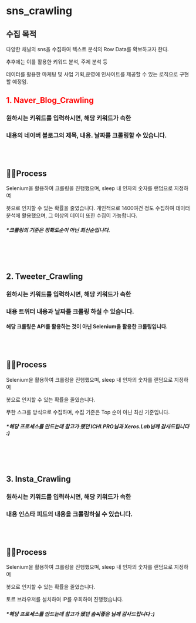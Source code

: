 # sns_crawling

## 수집 목적 
다양한 채널의 sns을 수집하여 텍스트 분석의 Row Data를 확보하고자 한다.

추후에는 이를 활용한 키워드 분석, 주제 분석 등 

데이터를 활용한 마케팅 및 사업 기획,운영에 인사이트를 제공할 수 있는 로직으로 구현할 예정임. 
<br>

## <span style="color:red"> 1. Naver_Blog_Crawling </span> 

### 원하시는 키워드를 입력하시면, 해당 키워드가 속한 
### 내용의 네이버 블로그의 제목, 내용. 날짜를 크롤링할 수 있습니다. 


<br>
<br>

## 🐱‍🏍Process 

 Selenium을 활용하여 크롤링을 진행했으며, sleep 내 인자의 숫자를 랜덤으로 지정하여 

봇으로 인지할 수 있는 확률을 줄였습니다. 
개인적으로 1400여건 정도 수집하여 데이터 분석에 활용했으며,
그 이상의 데이터 또한 수집이 가능합니다. 

##### *크롤링의 기준은 정확도순이 아닌 최신순입니다. 

<br>
<br>
<br>

##  2. Tweeter_Crawling
### 원하시는 키워드를 입력하시면, 해당 키워드가 속한 
### 내용 트위터 내용과 날짜를 크롤링 하실 수 있습니다.
#### 해당 크롤링은 API를 활용하는 것이 아닌 Selenium을 활용한 크롤링입니다. 

<br>
<br>

## 🐱‍🏍Process 

Selenium을 활용하여 크롤링을 진행했으며, sleep 내 인자의 숫자를 랜덤으로 지정하여 

봇으로 인지할 수 있는 확률을 줄였습니다. 

무한 스크롤 방식으로 수집하며, 수집 기준은 Top 순이 아닌 최신 기준입니다.


##### *해당 프로세스를 만드는데 참고가 됐던 ICHI.PRO님과 Xeros.Lab님께 감사드립니다 :) 

<br>
<br>
<br>

##  3. Insta_Crawling
### 원하시는 키워드를 입력하시면, 해당 키워드가 속한 
### 내용 인스타 피드의 내용을 크롤링하실 수 있습니다. 


<br>
<br>

## 🐱‍🏍Process 

Selenium을 활용하여 크롤링을 진행했으며, sleep 내 인자의 숫자를 랜덤으로 지정하여 

봇으로 인지할 수 있는 확률을 줄였습니다. 

토르 브라우저를 설치하여 IP를 우회하여 진행했습니다. 

##### *해당 프로세스를 만드는데 참고가 됐던 솜씨좋은 님께 감사드립니다 :) 
